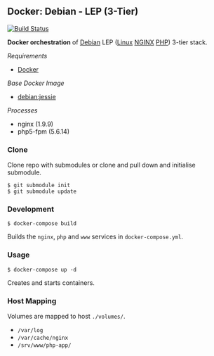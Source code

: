 ## Docker: Debian - LEP (3-Tier)

[![Build Status](https://travis-ci.org/ericmdev/docker.debian-lep-3.svg?branch=master)](https://travis-ci.org/ericmdev/docker.debian-lep-3tier)

**Docker orchestration** of [Debian](https://www.debian.org/) LEP ([Linux](https://www.kernel.org/) [NGINX](https://www.nginx.com/) [PHP](http://php.net/)) 3-tier stack.

*Requirements*
- [Docker](https://www.docker.com/) 

*Base Docker Image*
- [debian:jessie](https://hub.docker.com/_/debian/)

*Processes*
- nginx (1.9.9)
- php5-fpm (5.6.14)

### Clone

Clone repo with submodules or clone and pull down and initialise submodule.

    $ git submodule init
    $ git submodule update

### Development

    $ docker-compose build

Builds the `nginx`, `php` and `www` services in `docker-compose.yml`.

### Usage

    $ docker-compose up -d

Creates and starts containers.

### Host Mapping

Volumes are mapped to host `./volumes/`.
- `/var/log`
- `/var/cache/nginx`
- `/srv/www/php-app/`

